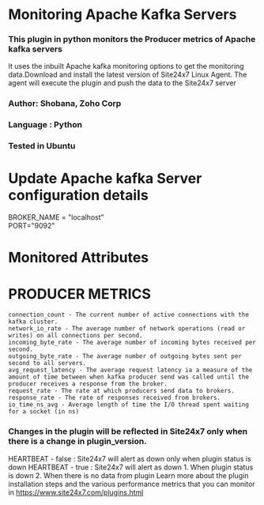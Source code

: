 # Monitoring Apache Kafka Servers

### This plugin in python monitors the Producer metrics of Apache kafka servers
It uses the inbuilt Apache kafka monitoring options to get the monitoring data.Download and install the latest version of Site24x7 Linux Agent. The agent will execute the plugin and push the data to the Site24x7 server

### Author: Shobana, Zoho Corp
### Language : Python
### Tested in Ubuntu

# Update Apache kafka Server configuration details
BROKER_NAME = "localhost"  
PORT="9092"

# Monitored Attributes

# PRODUCER METRICS
	connection_count - The current number of active connections with the kafka cluster.
	network_io_rate - The average number of network operations (read or writes) on all connections per second.
	incoming_byte_rate - The average number of incoming bytes received per second.
	outgoing_byte_rate - The average number of outgoing bytes sent per second to all servers.
	avg_request_latency - The average request latency ia a measure of the amount of time between when kafka producer send was called until the producer receives a response from the broker.
	request_rate - The rate at which producers send data to brokers.
	response_rate - The rate of responses received from brokers.
	io_time_ns_avg - Average length of time the I/O thread spent waiting for a socket (in ns)

### Changes in the plugin will be reflected in Site24x7 only when there is a change in plugin_version.
HEARTBEAT - false : Site24x7 will alert as down only when plugin status is down
HEARTBEAT - true : Site24x7 will alert as down 1. When plugin status is down 2. When there is no data from plugin
Learn more about the plugin installation steps and the various performance metrics that you can monitor in https://www.site24x7.com/plugins.html
